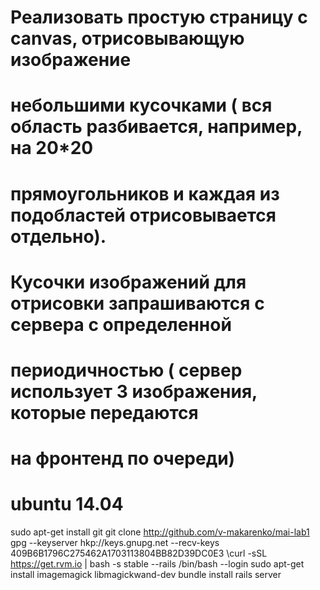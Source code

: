 # Реализовать простую страницу с canvas, отрисовывающую изображение
# небольшими кусочками ( вся область разбивается, например, на 20*20
# прямоугольников и каждая из подобластей отрисовывается отдельно).
# Кусочки изображений для отрисовки запрашиваются с сервера с определенной
# периодичностью ( сервер использует 3 изображения, которые передаются
# на фронтенд по очереди)
# ubuntu 14.04


sudo apt-get install git
git clone http://github.com/v-makarenko/mai-lab1
gpg --keyserver hkp://keys.gnupg.net --recv-keys 409B6B1796C275462A1703113804BB82D39DC0E3
\curl -sSL https://get.rvm.io | bash -s stable --rails
/bin/bash --login
sudo apt-get install imagemagick libmagickwand-dev
bundle install
rails server
